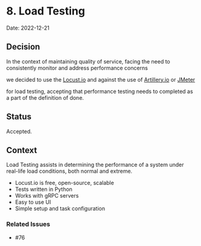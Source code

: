 # 8. Load Testing

Date: 2022-12-21

## Decision

In the context of maintaining quality of service,
facing the need to consistently monitor and address performance concerns

we decided to use the [Locust.io](https://locust.io/)
and against the use of [Artillery.io](https://www.artillery.io/)
or [JMeter](https://jmeter.apache.org/)

for load testing, accepting that performance testing needs to completed
as a part of the definition of done.

## Status

Accepted.

## Context

Load Testing assists in determining the performance of a system under
real-life load conditions, both normal and extreme.
 - Locust.io is free, open-source, scalable
 - Tests written in Python
 - Works with gRPC servers
 - Easy to use UI
 - Simple setup and task configuration

### Related Issues

- #76
